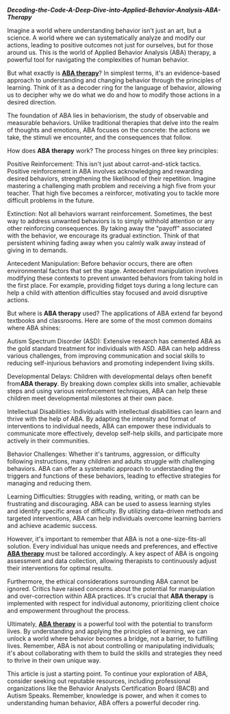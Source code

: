  ***Decoding-the-Code-A-Deep-Dive-into-Applied-Behavior-Analysis-ABA-Therapy***

 Imagine a world where understanding behavior isn't just an art, but a science. A world where we can systematically analyze and modify our actions, leading to positive outcomes not just for ourselves, but for those around us. This is the world of Applied Behavior Analysis (ABA) therapy, a powerful tool for navigating the complexities of human behavior.
 
But what exactly is **[ABA therapy](https://www.butterflylearnings.com/)**? In simplest terms, it's an evidence-based approach to understanding and changing behavior through the principles of learning. Think of it as a decoder ring for the language of behavior, allowing us to decipher why we do what we do and how to modify those actions in a desired direction.

The foundation of ABA lies in behaviorism, the study of observable and measurable behaviors. Unlike traditional therapies that delve into the realm of thoughts and emotions, ABA focuses on the concrete: the actions we take, the stimuli we encounter, and the consequences that follow.

How does **ABA therapy** work? The process hinges on three key principles:

Positive Reinforcement: This isn't just about carrot-and-stick tactics. Positive reinforcement in ABA involves acknowledging and rewarding desired behaviors, strengthening the likelihood of their repetition. Imagine mastering a challenging math problem and receiving a high five from your teacher. That high five becomes a reinforcer, motivating you to tackle more difficult problems in the future.

Extinction: Not all behaviors warrant reinforcement. Sometimes, the best way to address unwanted behaviors is to simply withhold attention or any other reinforcing consequences. By taking away the "payoff" associated with the behavior, we encourage its gradual extinction. Think of that persistent whining fading away when you calmly walk away instead of giving in to demands.
   
 Antecedent Manipulation: Before behavior occurs, there are often environmental factors that set the stage. Antecedent manipulation involves modifying these contexts to prevent unwanted behaviors from taking hold in the first place. For example, providing fidget toys during a long lecture can help a child with attention difficulties stay focused and avoid disruptive actions.

But where is **ABA therapy** used? The applications of ABA extend far beyond textbooks and classrooms. Here are some of the most common domains where ABA shines:

Autism Spectrum Disorder (ASD): Extensive research has cemented ABA as the gold standard treatment for individuals with ASD. ABA can help address various challenges, from improving communication and social skills to reducing self-injurious behaviors and promoting independent living skills.

Developmental Delays: Children with developmental delays often benefit from**ABA therapy**. By breaking down complex skills into smaller, achievable steps and using various reinforcement techniques, ABA can help these children meet developmental milestones at their own pace.
   
Intellectual Disabilities: Individuals with intellectual disabilities can learn and thrive with the help of ABA. By adapting the intensity and format of interventions to individual needs, ABA can empower these individuals to communicate more effectively, develop self-help skills, and participate more actively in their communities.

Behavior Challenges: Whether it's tantrums, aggression, or difficulty following instructions, many children and adults struggle with challenging behaviors. ABA can offer a systematic approach to understanding the triggers and functions of these behaviors, leading to effective strategies for managing and reducing them.

Learning Difficulties: Struggles with reading, writing, or math can be frustrating and discouraging. ABA can be used to assess learning styles and identify specific areas of difficulty. By utilizing data-driven methods and targeted interventions, ABA can help individuals overcome learning barriers and achieve academic success.

However, it's important to remember that ABA is not a one-size-fits-all solution. Every individual has unique needs and preferences, and effective **[ABA therapy](https://www.butterflylearnings.com/)** must be tailored accordingly. A key aspect of ABA is ongoing assessment and data collection, allowing therapists to continuously adjust their interventions for optimal results.

Furthermore, the ethical considerations surrounding ABA cannot be ignored. Critics have raised concerns about the potential for manipulation and over-correction within ABA practices. It's crucial that **ABA therapy** is implemented with respect for individual autonomy, prioritizing client choice and empowerment throughout the process.

Ultimately, **[ABA therapy](https://www.butterflylearnings.com/)** is a powerful tool with the potential to transform lives. By understanding and applying the principles of learning, we can unlock a world where behavior becomes a bridge, not a barrier, to fulfilling lives. Remember, ABA is not about controlling or manipulating individuals; it's about collaborating with them to build the skills and strategies they need to thrive in their own unique way.

This article is just a starting point. To continue your exploration of ABA, consider seeking out reputable resources, including professional organizations like the Behavior Analysts Certification Board (BACB) and Autism Speaks. Remember, knowledge is power, and when it comes to understanding human behavior, ABA offers a powerful decoder ring.
